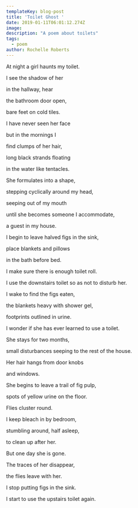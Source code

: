 ```yaml
---
templateKey: blog-post
title: 'Toilet Ghost '
date: 2019-01-11T06:01:12.274Z
image:
description: "A poem about toilets"
tags:
  - poem
author: Rochelle Roberts
---
```

At night a girl haunts my toilet. 

I see the shadow of her

in the hallway, hear

the bathroom door open,

bare feet on cold tiles. 



I have never seen her face

but in the mornings I 

find clumps of her hair, 

long black strands floating 

in the water like tentacles.



She formulates into a shape, 

stepping cyclically around my head, 

seeping out of my mouth

until she becomes someone I accommodate, 

a guest in my house. 



I begin to leave halved figs in the sink, 

place blankets and pillows 

in the bath before bed. 

I make sure there is enough toilet roll.

I use the downstairs toilet so as not to disturb her.



I wake to find the figs eaten, 

the blankets heavy with shower gel,

footprints outlined in urine. 

I wonder if she has ever learned to use a toilet. 



She stays for two months, 

small disturbances seeping to the rest of the house. 

Her hair hangs from door knobs

and windows. 

She begins to leave a trail of fig pulp, 

spots of yellow urine on the floor. 

Flies cluster round. 

I keep bleach in by bedroom, 

stumbling around, half asleep, 

to clean up after her. 



But one day she is gone. 

The traces of her disappear, 

the flies leave with her. 

I stop putting figs in the sink.

I start to use the upstairs toilet again.

